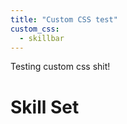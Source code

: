 ```yaml
---
title: "Custom CSS test"
custom_css:
  - skillbar
---
```


Testing custom css shit!

<div class="container">
  <h1>Skill Set</h1>
  <div class="bar learning" data-skill="TDD"></div>
  <div class="bar back basic" data-skill="Python"></div>
  <div class="bar back intermediate" data-skill="C#"></div>
  <div class="bar front advanced" data-skill="CSS3"></div>
  <div class="bar front expert" data-skill="HTML5"></div>
</div>
